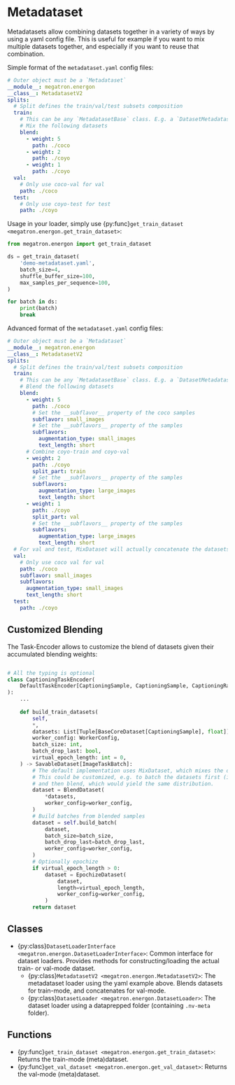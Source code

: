 <!--- Copyright (c) 2024, NVIDIA CORPORATION.
SPDX-License-Identifier: BSD-3-Clause -->

# Metadataset

Metadatasets allow combining datasets together in a variety of ways by using a yaml config file.
This is useful for example if you want to mix multiple datasets together, and especially if you want to reuse that combination.

Simple format of the `metadataset.yaml` config files:
```yaml
# Outer object must be a `Metadataset`
__module__: megatron.energon
__class__: MetadatasetV2
splits:
  # Split defines the train/val/test subsets composition 
  train:
    # This can be any `MetadatasetBase` class. E.g. a `DatasetMetadataset`, or a `MixMetadataset`.
    # Mix the following datasets
    blend:
      - weight: 5
        path: ./coco
      - weight: 2
        path: ./coyo
      - weight: 1
        path: ./coyo
  val:
    # Only use coco-val for val
    path: ./coco
  test:
    # Only use coyo-test for test
    path: ./coyo
```


Usage in your loader, simply use {py:func}`get_train_dataset <megatron.energon.get_train_dataset>`:
```python
from megatron.energon import get_train_dataset

ds = get_train_dataset(
    'demo-metadataset.yaml',
    batch_size=4,
    shuffle_buffer_size=100,
    max_samples_per_sequence=100,
)

for batch in ds:
    print(batch)
    break

```

Advanced format of the `metadataset.yaml` config files:
```yaml
# Outer object must be a `Metadataset`
__module__: megatron.energon
__class__: MetadatasetV2
splits:
  # Split defines the train/val/test subsets composition 
  train:
    # This can be any `MetadatasetBase` class. E.g. a `DatasetMetadataset`, or a `MixMetadataset`.
    # Blend the following datasets
    blend:
      - weight: 5
        path: ./coco
        # Set the __subflavor__ property of the coco samples
        subflavor: small_images
        # Set the __subflavors__ property of the samples
        subflavors:
          augmentation_type: small_images
          text_length: short
      # Combine coyo-train and coyo-val
      - weight: 2
        path: ./coyo
        split_part: train
        # Set the __subflavors__ property of the samples
        subflavors:
          augmentation_type: large_images
          text_length: short
      - weight: 1
        path: ./coyo
        split_part: val
        # Set the __subflavors__ property of the samples
        subflavors:
          augmentation_type: large_images
          text_length: short
  # For val and test, MixDataset will actually concatenate the datasets
  val:
    # Only use coco val for val
    path: ./coco
    subflavor: small_images
    subflavors:
      augmentation_type: small_images
      text_length: short
  test:
    path: ./coyo
```

## Customized Blending

The Task-Encoder allows to customize the blend of datasets given their accumulated blending weights:

```py

# All the typing is optional
class CaptioningTaskEncoder(
    DefaultTaskEncoder[CaptioningSample, CaptioningSample, CaptioningRawBatch, CaptioningBatch]
):
    ...
    
    def build_train_datasets(
        self,
        *,
        datasets: List[Tuple[BaseCoreDataset[CaptioningSample], float]],
        worker_config: WorkerConfig,
        batch_size: int,
        batch_drop_last: bool,
        virtual_epoch_length: int = 0,
    ) -> SavableDataset[ImageTaskBatch]:
        # The default implementation uses MixDataset, which mixes the datasets according to their weights
        # This could be customized, e.g. to batch the datasets first (i.e. each batch only contains data from a single datset)
        # and then blend, which would yield the same distribution.
        dataset = BlendDataset(
            *datasets,
            worker_config=worker_config,
        )
        # Build batches from blended samples
        dataset = self.build_batch(
            dataset,
            batch_size=batch_size,
            batch_drop_last=batch_drop_last,
            worker_config=worker_config,
        )
        # Optionally epochize
        if virtual_epoch_length > 0:
            dataset = EpochizeDataset(
                dataset,
                length=virtual_epoch_length,
                worker_config=worker_config,
            )
        return dataset

```


## Classes
* {py:class}`DatasetLoaderInterface <megatron.energon.DatasetLoaderInterface>`: Common interface for dataset loaders. Provides methods for constructing/loading the actual train- or val-mode dataset.
  * {py:class}`MetadatasetV2 <megatron.energon.MetadatasetV2>`: The metadataset loader using the yaml example above. Blends datasets for train-mode, and concatenates for val-mode.
  * {py:class}`DatasetLoader <megatron.energon.DatasetLoader>`: The dataset loader using a dataprepped folder (containing `.nv-meta` folder).

## Functions
* {py:func}`get_train_dataset <megatron.energon.get_train_dataset>`: Returns the train-mode (meta)dataset.
* {py:func}`get_val_dataset <megatron.energon.get_val_dataset>`: Returns the val-mode (meta)dataset.
